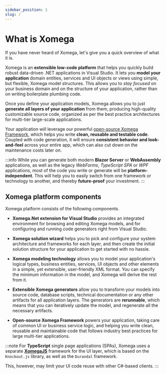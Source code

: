 ```yaml
---
sidebar_position: 1
slug: /
---
```


# What is Xomega

If you have never heard of Xomega, let's give you a quick overview of what it is.

Xomega is an **extensible low-code platform** that helps you quickly build robust data-driven .NET applications in Visual Studio. It lets you **model your application** domain entities, services and UI objects or views using simple, but flexible, Xomega model structures. This allows you to *stay focused* on your business domain and on the structure of your application, rather than on writing boilerplate plumbing code.

Once you define your application models, Xomega allows you to just **generate all layers of your application** from them, producing high-quality customizable source code, organized as per the best practice architectures for multi-tier large-scale applications.

Your application will leverage our powerful [open-source Xomega Framework](https://github.com/Xomega-Net/XomegaFramework), which helps you write **clean, reusable and testable code**. Coupled with code generation, it will ensure **consistent behavior and look-and-feel** across your entire app, which can also cut down on the maintenance costs later on.

:::info
While you can generate both modern **Blazor Server** or **WebAssembly** applications, as well as the legacy *WebForms*, *TypeScript SPA* or *WPF* applications, most of the code you write or generate will be **platform-independent**. This will help you to easily switch from one framework or technology to another, and thereby **future-proof** your investment.
:::

## Xomega platform components

Xomega platform consists of the following components.

- **Xomega.Net extension for Visual Studio** provides an integrated environment for browsing and editing Xomega models, and for configuring and running code generators right from Visual Studio.

- **Xomega solution wizard** helps you to pick and configure your system architecture and frameworks for each layer, and then create the initial solution structure for your application to get started with no hassle.

- **Xomega modeling technology** allows you to model your application's logical types, business entities, services, UI objects and other elements in a simple, yet extensible, user-friendly XML format. You can specify the minimum information in the model, and Xomega will derive the rest from it.

- **Extensible Xomega generators** allow you to transform your models into source code, database scripts, technical documentation or any other artifacts for all application layers. The generators are **rerunnable**, which means that you can iteratively update the model, and regenerate all the necessary artifacts.

- **Open-source Xomega Framework** powers your application, taking care of common UI or business service logic, and helping you write clean, reusable and maintainable code that follows industry best practices for large multi-tier applications.

:::note
For **TypeScript** single page applications (SPAs), Xomega uses a separate **[XomegaJS](https://github.com/Xomega-Net/XomegaJS)** framework for the UI layer, which is based on the `Knockout.js` library, as well as the `Durandal` framework.

This, however, may limit your UI code reuse with other C#-based clients.
:::

